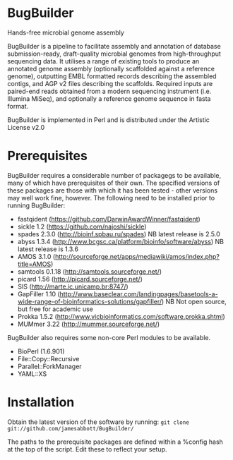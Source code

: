 BugBuilder
==========

Hands-free microbial genome assembly

BugBuilder is a pipeline to facilitate assembly and annotation of database submission-ready, draft-quality microbial genomes from high-throughput sequencing data. It utilises a range of existing tools to produce an annotated genome assembly (optionally scaffolded against a reference genome), outputting EMBL formatted records describing the assembled contigs, and AGP v2 files describing the scaffolds. Required inputs are paired-end reads obtained from a modern sequencing instrument (i.e. Illumina MiSeq), and optionally a reference genome sequence in fasta format.

BugBuilder is implemented in Perl and is distributed under the Artistic License v2.0

Prerequisites
=============

BugBuilder requires a considerable number of packagegs to be available, many of which have prerequisites of their own. The specified versions of these packages are those with which it has been tested - other versions may well work fine, however. The following need to be installed prior to running BugBuilder:

* fastqident (https://github.com/DarwinAwardWinner/fastqident)
* sickle 1.2 (https://github.com/najoshi/sickle)
* spades 2.3.0 (http://bioinf.spbau.ru/spades) NB latest release is 2.5.0
* abyss 1.3.4 (http://www.bcgsc.ca/platform/bioinfo/software/abyss) NB latest release is 1.3.6
* AMOS 3.1.0 (http://sourceforge.net/apps/mediawiki/amos/index.php?title=AMOS)
* samtools 0.1.18 (http://samtools.sourceforge.net/)
* picard 1.56 (http://picard.sourceforge.net/)
* SIS (http://marte.ic.unicamp.br:8747/)
* GapFiller 1.10 (http://www.baseclear.com/landingpages/basetools-a-wide-range-of-bioinformatics-solutions/gapfiller/) NB Not open source, but free for academic use
* Prokka 1.5.2 (http://www.vicbioinformatics.com/software.prokka.shtml)
* MUMmer 3.22 (http://mummer.sourceforge.net/)

BugBuilder also requires some non-core Perl modules to be available.

* BioPerl (1.6.901)
* File::Copy::Recursive
* Parallel::ForkManager
* YAML::XS

Installation
============

Obtain the latest version of the software by running:
<code>git clone git://github.com/jamesabbott/BugBuilder/</code>

The paths to the prerequisite packages are defined within a %config hash at the top of the script. Edit these to reflect your setup.



